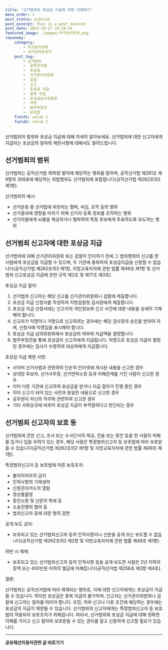 ```yaml
---
title: "선거범죄와 포상금 지급에 대한 이해하기"
menu_order: 1
post_status: publish
post_excerpt: This is a post excerpt
post_date: 2023-10-17 10:28:54
featured_image: _images/국가및지자체.png
taxonomy:
    category:
        - 국가및지자체
        - 선거권자유권자
    post_tag:
        - 선거범죄
        -  공직선거법
        -  포상금
        -  선거관리위원회
        -  검찰
        -  신고
        -  포상금 지급
        -  중복 지급
        -  포상금심사위원회
        -  익명
        -  법무부장관
        -  보호법
    field1: value 1
    field2: value 2
---
```



 선거범죄의 범위와 포상금 지급에 대해 자세히 알아보세요. 선거범죄에 대한 신고자에게 지급되는 포상금의 절차와 제한사항에 대해서도 알려드립니다.

##  선거범죄의 범위

선거범죄는 공직선거법 제16장 벌칙에 해당하는 행위를 말하며, 공직선거법 제261조 제9항의 과태료에 해당하는 위법행위도 선거범죄에 포함됩니다(공직선거법 제262조의2 제1항).

선거범죄의 예시:
- 선거운동 중 선거법에 위반되는 협박, 속임, 조작 등의 행위
- 선거결과에 영향을 미치기 위해 선거자 등록 정보를 조작하는 행위
- 선거자들에게 뇌물을 제공하거나 협박하여 특정 후보에게 투표하도록 유도하는 행위

##  선거범죄 신고자에 대한 포상금 지급

선거범죄에 대해 선거관리위원회 또는 검찰이 인지하기 전에 그 범죄행위의 신고를 한 사람에게 포상금을 지급할 수 있으며, 두 기관에 중복하여 포상금지급을 신청할 수 없습니다(공직선거법 제262조의3 제1항, 지방교육자치에 관한 법률 제49조 제1항 및 선거범죄 신고포상금 지급에 관한 규칙 제2조 및 제17조 제3호).

포상금 지급 절차:
1. 선거범죄 신고자는 해당 신고를 선거관리위원회나 검찰에 제출합니다.
2. 포상금 지급 신청서를 작성하여 지방검찰청 검사장에게 제출합니다.
3. 포상금 지급 신청서에는 신고자의 개인정보와 신고 사건에 대한 내용을 상세히 기재해야 합니다.
4. 신고자가 익명이나 가명으로 신고하려는 경우에는 해당 검사장의 승인을 받아야 하며, 신청서에 익명임을 표시해야 합니다.
5. 포상금 지급 심의위원회에서 포상금의 여부와 지급액을 결정합니다.
6. 법무부장관을 통해 포상금이 신고자에게 지급됩니다. 익명으로 포상금 지급이 결정된 경우에는 검사가 수령하여 대상자에게 지급합니다.

포상금 지급 제한 사항:
- 사이버 선거사범과 관련하여 단순히 인터넷에 게시된 내용을 신고한 경우
- 상대방 후보자, 선거사무장, 선거연락소장 등과 이해관계를 가진 사람이 신고한 경우
- 이미 다른 기관에 신고하여 포상금을 받거나 지급 절차가 진행 중인 경우
- 이미 신고가 되어 있는 사안과 동일한 내용으로 신고한 경우
- 공무원이 자신의 직무와 관련하여 신고한 경우
- 기타 사회상규에 비추어 포상금 지급이 부적절하다고 판단되는 경우

##  선거범죄 신고자의 보호 등

선거범죄에 관한 신고, 조사 또는 수사단서의 제공, 진술 또는 증언 등을 한 사람이 피해를 입거나 입을 우려가 있는 경우, 해당 사람은 특정범죄신고자 등 보호법에 따라 보호받을 수 있습니다(공직선거법 제262조의2 제1항 및 지방교육자치에 관한 법률 제49조 제1항).

특정범죄신고자 등 보호법에 따른 보호조치:
- 불이익처우의 금지
- 인적사항의 기재생략
- 신원관리카드의 열람
- 영상물촬영
- 증인소환 및 신문의 특례 등
- 소송진행의 협의 등
- 범죄신고자 등에 대한 형의 감면

공개·보도 금지:
- 보호되고 있는 선거범죄신고자 등의 인적사항이나 신분을 공개 또는 보도할 수 없습니다(공직선거법 제262조의2 제2항 및 지방교육자치에 관한 법률 제49조 제1항).

위반 시 제재:
- 보호되고 있는 선거범죄신고자 등의 인적사항 등을 공개·보도한 사람은 2년 이하의 징역 또는 400만원 이하의 벌금에 처해집니다(공직선거법 제256조 제3항 제4호).

결론:

선거범죄는 공직선거법에 따라 제재되는 행위로, 이에 대한 신고자에게는 포상금이 지급될 수 있습니다. 하지만 포상금은 중복 지급이 불가하며, 신고자는 선거관리위원회나 검찰에 신고하는 절차를 따라야 합니다. 또한, 허위 신고나 다른 조건에 해당하는 경우에는 포상금의 지급이 제한될 수 있습니다. 선거범죄의 신고자에게는 특정범죄신고자 등 보호법이 적용되어 보호조치가 취해집니다. 따라서, 선거범죄와 포상금 지급에 대해 정확한 이해를 가지고 신고 절차와 보호받을 수 있는 권리를 알고 신중하게 신고할 필요가 있습니다.

<!-- wp:separator -->
<hr class="wp-block-separator has-alpha-channel-opacity"/>
<!-- /wp:separator -->
<!-- wp:group {"backgroundColor":"base","layout":{"type":"constrained"}} -->
<div class="wp-block-group has-base-background-color has-background">
<!-- wp:paragraph {"align":"center","fontSize":"large"} -->
<p class="has-text-align-center has-large-font-size"><strong>공유재산이용자관련 글 바로가기</strong></p>
<!-- /wp:paragraph -->


<!-- wp:latest-posts{"categories": [{"id": 1570, "count": 100, "description": "", "link": "https://uknowlaw.com/category/https://uknowlaw.com/category/%ea%b3%b5%ec%9c%a0%ec%9e%ac%ec%82%b0%ec%9d%b4%ec%9a%a9%ec%9e%90//", "name": "공유재산이용자", "slug": "공유재산이용자", "taxonomy": "category", "parent": 0, "meta": [],"_links":{"self":[{"href":"https://uknowlaw.com/wp-json/wp/v2/categories/1570"}],"collection":[{"href":"https://uknowlaw.com/wp-json/wp/v2/categories"}],"about":[{"href":"https://uknowlaw.com/wp-json/wp/v2/taxonomies/category"}],"wp:post_type":[{"href":"https://uknowlaw.com/wp-json/wp/v2/posts?categories=1570"}],"curies":[{"name":"wp","href":"https://api.w.org/{rel}","templated":true}]}}],"postsToShow":100,"excerptLength":28,"postLayout":"grid","columns":2,"featuredImageAlign":"left","featuredImageSizeSlug":"large","fontSize":"medium"} /-->
</div>
<!-- /wp:group -->
    